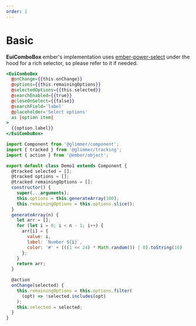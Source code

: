 ```yaml
---
order: 1
---
```


# Basic

<EuiText>
  <p>
    <strong>EuiComboBox </strong> ember's implementation uses <a href="https://ember-power-select.com">ember-power-select</a> under the hood for a rich selector, so please refer to it if needed.
  </p>
</EuiText>

```hbs template
<EuiComboBox
  @onChange={{this.onChange}}
  @options={{this.remainingOptions}}
  @selectedOptions={{this.selected}}
  @searchEnabled={{true}}
  @closeOnSelect={{false}}
  @searchField='label'
  @placeholder='Select options'
  as |option item|
>
  {{option.label}}
</EuiComboBox>
```

```javascript component
import Component from '@glimmer/component';
import { tracked } from '@glimmer/tracking';
import { action } from '@ember/object';

export default class Demo1 extends Component {
  @tracked selected = [];
  @tracked options = [];
  @tracked remainingOptions = [];
  constructor() {
    super(...arguments);
    this.options = this.generateArray(100);
    this.remainingOptions = this.options.slice();
  }
  generateArray(n) {
    let arr = [];
    for (let i = 0; i < n - 1; i++) {
      arr[i] = {
        value: i,
        label: `Number ${i}`,
        color: '#' + (((1 << 24) * Math.random()) | 0).toString(16)
      };
    }
    return arr;
  }

  @action
  onChange(selected) {
    this.remainingOptions = this.options.filter(
      (opt) => !selected.includes(opt)
    );
    this.selected = selected;
  }
}
```
